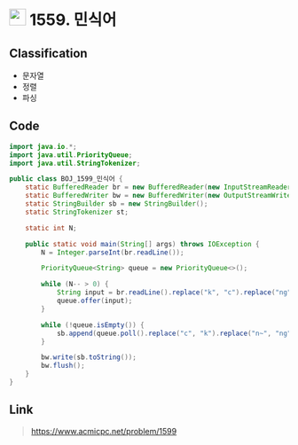 # <img src="https://d2gd6pc034wcta.cloudfront.net/tier/12.svg" width="30"> 1559. 민식어

## Classification
* 문자열
* 정렬
* 파싱

## Code
```java
import java.io.*;
import java.util.PriorityQueue;
import java.util.StringTokenizer;

public class BOJ_1599_민식어 {
    static BufferedReader br = new BufferedReader(new InputStreamReader(System.in));
    static BufferedWriter bw = new BufferedWriter(new OutputStreamWriter(System.out));
    static StringBuilder sb = new StringBuilder();
    static StringTokenizer st;

    static int N;

    public static void main(String[] args) throws IOException {
        N = Integer.parseInt(br.readLine());

        PriorityQueue<String> queue = new PriorityQueue<>();

        while (N-- > 0) {
            String input = br.readLine().replace("k", "c").replace("ng", "n~");
            queue.offer(input);
        }

        while (!queue.isEmpty()) {
            sb.append(queue.poll().replace("c", "k").replace("n~", "ng")).append("\n");
        }

        bw.write(sb.toString());
        bw.flush();
    }
}
```

## Link
> https://www.acmicpc.net/problem/1599

